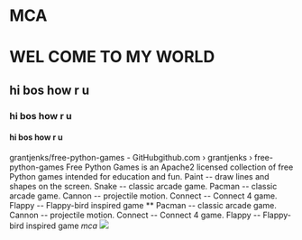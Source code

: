 # MCA
# WEL COME TO MY WORLD
## hi bos how r u
### hi bos how r u
#### hi bos how r u

grantjenks/free-python-games - GitHubgithub.com › grantjenks › free-python-games
Free Python Games is an Apache2 licensed collection of free Python games intended for education and fun. Paint -- draw lines and shapes on the screen. Snake -- classic arcade game. Pacman -- classic arcade game. Cannon -- projectile motion. Connect -- Connect 4 game. Flappy -- Flappy-bird inspired game
**  Pacman -- classic arcade game. Cannon -- projectile motion. Connect -- Connect 4 game. Flappy -- Flappy-bird inspired game
_mca_
<img src='https://iso.500px.com/wp-content/uploads/2016/03/stock-photo-142984111.jpg'>
